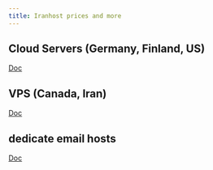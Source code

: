 ```yaml
---
title: Iranhost prices and more
---
```


## Cloud Servers (Germany, Finland, US)

[Doc](https://iranhost.com/server/cloud-server/)

## VPS (Canada, Iran)

[Doc](https://iranhost.com/server/vps/)

## dedicate email hosts

[Doc](https://iranhost.com/emailhosting/dedicated-email-hosting)
